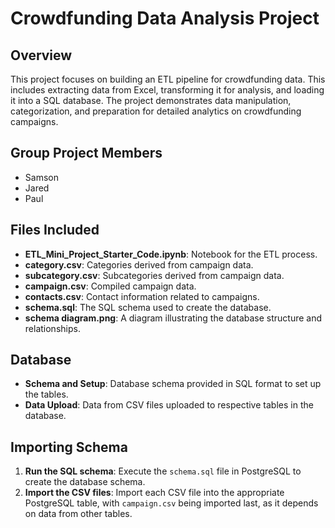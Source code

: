 # Crowdfunding Data Analysis Project

## Overview
This project focuses on building an ETL pipeline for crowdfunding data. This includes extracting data from Excel, transforming it for analysis, and loading it into a SQL database. The project demonstrates data manipulation, categorization, and preparation for detailed analytics on crowdfunding campaigns.

## Group Project Members
- Samson
- Jared
- Paul

## Files Included
- **ETL_Mini_Project_Starter_Code.ipynb**: Notebook for the ETL process.
- **category.csv**: Categories derived from campaign data.
- **subcategory.csv**: Subcategories derived from campaign data.
- **campaign.csv**: Compiled campaign data.
- **contacts.csv**: Contact information related to campaigns.
- **schema.sql**: The SQL schema used to create the database.
- **schema diagram.png**: A diagram illustrating the database structure and relationships.

## Database
- **Schema and Setup**: Database schema provided in SQL format to set up the tables.
- **Data Upload**: Data from CSV files uploaded to respective tables in the database.

## Importing Schema
1. **Run the SQL schema**: Execute the `schema.sql` file in PostgreSQL to create the database schema.
2. **Import the CSV files**: Import each CSV file into the appropriate PostgreSQL table, with `campaign.csv` being imported last, as it depends on data from other tables.

